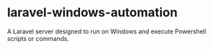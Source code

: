 # laravel-windows-automation
A Laravel server designed to run on Windows and execute Powershell scripts or commands. 
